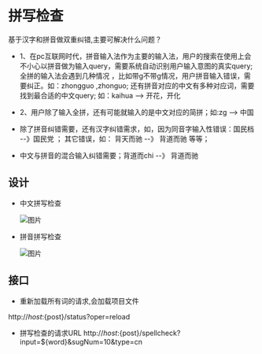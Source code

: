 # 拼写检查 

基于汉字和拼音做双重纠错,主要可解决什么问题？

* 1、在pc互联网时代，拼音输入法作为主要的输入法，用户的搜索在使用上会不小心以拼音做为输入query，需要系统自动识别用户输入意图的真实query;
  全拼的输入法会遇到几种情况 ，比如带g不带g情况，用户拼音输入错误，需要纠正。如：zhongguo ,zhonguo;
  还有拼音对应的中文有多种对应词，需要找到最合适的中文query; 如：kaihua  --> 开花，开化
* 2、用户除了输入全拼，还有可能就输入的是中文对应的简拼；如:zg  --> 中国

* 除了拼音纠错需要，还有汉字纠错需求，如，因为同音字输入性错误：国民档  --》国民党 ；
  其它错误，如： 背天而驰 --》 背道而驰 等等；
  
* 中文与拼音的混合输入纠错需要；背道而chi  --》 背道而驰 
   



## 设计
* 中文拼写检查

  ![图片](./docs/images/汉字_spell.jpg)

* 拼音拼写检查

  ![图片](./docs/images/pinyin_spell.jpg)

  
## 接口

 
* 重新加载所有词的请求,会加载项目文件

http://${host}:${post}/status?oper=reload


* 拼写检查的请求URL
http://${host}:${post}/spellcheck?input=${word}&sugNum=10&type=cn


